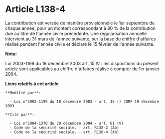 # Article L138-4

La contribution est versée de manière provisionnelle le 1er septembre de chaque année, pour un montant correspondant à 80 %
de la contribution due au titre de l'année civile précédente. Une régularisation annuelle intervient au 31 mars de l'année
suivante, sur la base du chiffre d'affaires réalisé pendant l'année civile et déclaré le 15 février de l'année suivante.

**Nota:**

Loi 2003-1199 du 18 décembre 2003 art. 15 IV : les dispositions du présent article sont applicables au chiffre d'affaires
réalisé à compter du 1er janvier 2004.

**Liens relatifs à cet article**

	**Modifié par**:

	  - Loi n°2003-1199 du 18 décembre 2003 - art. 15 () JORF 19 décembre 2003

	**Cité par**:

	  - Loi n°2004-1370 du 20 décembre 2004 - art. 61 (V)
	  - Code de la sécurité sociale. - art. R138-2 (Ab)
	  - Code de la sécurité sociale. - art. R138-4 (Ab)
